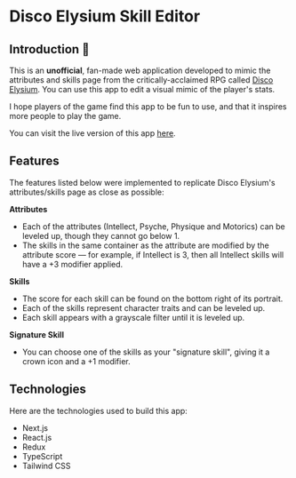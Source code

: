 # Disco Elysium Skill Editor

## Introduction 🪩

This is an **unofficial**, fan-made web application developed to mimic the attributes and skills page from the critically-acclaimed RPG called [Disco Elysium](https://store.steampowered.com/app/632470/Disco_Elysium__The_Final_Cut/). You can use this app to edit a visual mimic of the player's stats.

I hope players of the game find this app to be fun to use, and that it inspires more people to play the game.

You can visit the live version of this app [here](#).

## Features

The features listed below were implemented to replicate Disco Elysium's attributes/skills page as close as possible:

**Attributes**

- Each of the attributes (Intellect, Psyche, Physique and Motorics) can be leveled up, though they cannot go below 1.
- The skills in the same container as the attribute are modified by the attribute score — for example, if Intellect is 3, then all Intellect skills will have a +3 modifier applied.

**Skills**

- The score for each skill can be found on the bottom right of its portrait.
- Each of the skills represent character traits and can be leveled up.
- Each skill appears with a grayscale filter until it is leveled up.

**Signature Skill**

- You can choose one of the skills as your "signature skill", giving it a crown icon and a +1 modifier.

## Technologies

Here are the technologies used to build this app:

- Next.js
- React.js
- Redux
- TypeScript
- Tailwind CSS
